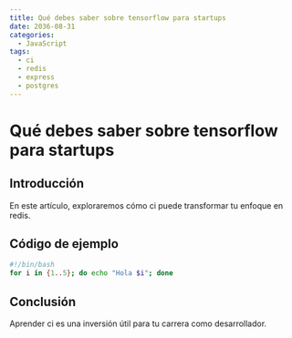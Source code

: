 ```yaml
---
title: Qué debes saber sobre tensorflow para startups
date: 2036-08-31
categories:
  - JavaScript
tags:
  - ci
  - redis
  - express
  - postgres
---
```


# Qué debes saber sobre tensorflow para startups

## Introducción

En este artículo, exploraremos cómo ci puede transformar tu enfoque en redis.

## Código de ejemplo

```bash
#!/bin/bash
for i in {1..5}; do echo "Hola $i"; done
```

## Conclusión

Aprender ci es una inversión útil para tu carrera como desarrollador.